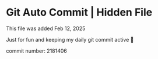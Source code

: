 # Git Auto Commit | Hidden File

This file was added Feb 12, 2025

Just for fun and keeping my daily git commit active 🤪

commit number: 2181406

